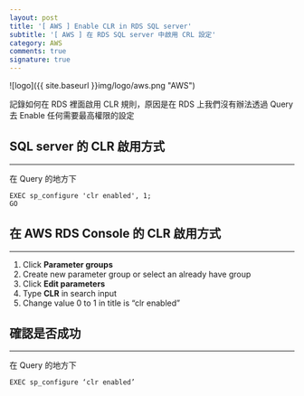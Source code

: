 ```yaml
---
layout: post
title: '[ AWS ] Enable CLR in RDS SQL server'
subtitle: '[ AWS ] 在 RDS SQL server 中啟用 CRL 設定'
category: AWS
comments: true
signature: true
---
```


![logo]({{ site.baseurl }}img/logo/aws.png "AWS")

<div class="message">
    記錄如何在 RDS 裡面啟用 CLR 規則，原因是在 RDS 上我們沒有辦法透過 Query 去 Enable 任何需要最高權限的設定
</div>


## SQL server 的 CLR 啟用方式
-------------

在 Query 的地方下
```
EXEC sp_configure 'clr enabled', 1; 
GO
```


## 在 AWS RDS Console 的 CLR 啟用方式
-------------

 1. Click **Parameter groups** 
 2. Create new parameter group or select an already have group
 3. Click **Edit parameters**
 4. Type **CLR** in search input
 5. Change value 0 to 1 in title is “clr enabled”


## 確認是否成功
-------------

在 Query 的地方下
```
EXEC sp_configure ‘clr enabled’
```
